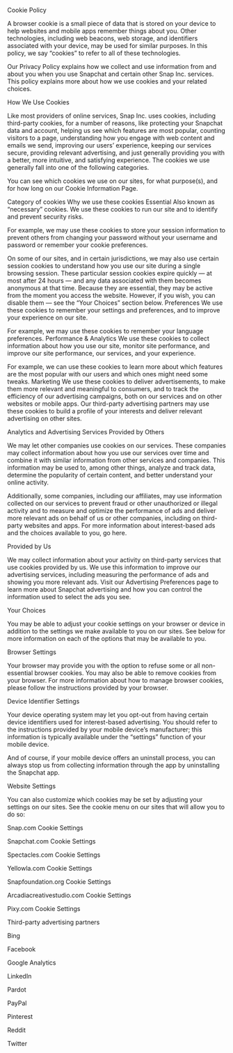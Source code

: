 Cookie Policy

A browser cookie is a small piece of data that is stored on your device to help websites and mobile apps remember things about you. Other technologies, including web beacons, web storage, and identifiers associated with your device, may be used for similar purposes. In this policy, we say “cookies” to refer to all of these technologies.

Our Privacy Policy explains how we collect and use information from and about you when you use Snapchat and certain other Snap Inc. services. This policy explains more about how we use cookies and your related choices.

How We Use Cookies

Like most providers of online services, Snap Inc. uses cookies, including third-party cookies, for a number of reasons, like protecting your Snapchat data and account, helping us see which features are most popular, counting visitors to a page, understanding how you engage with web content and emails we send, improving our users’ experience, keeping our services secure, providing relevant advertising, and just generally providing you with a better, more intuitive, and satisfying experience. The cookies we use generally fall into one of the following categories.

You can see which cookies we use on our sites, for what purpose(s), and for how long on our Cookie Information Page.

Category of cookies	Why we use these cookies
Essential	Also known as “necessary” cookies. We use these cookies to run our site and to identify and prevent security risks. 

For example, we may use these cookies to store your session information to prevent others from changing your password without your username and password or remember your cookie preferences. 

On some of our sites, and in certain jurisdictions, we may also use certain session cookies to understand how you use our site during a single browsing session. These particular session cookies expire quickly — at most after 24 hours — and any data associated with them becomes anonymous at that time. Because they are essential, they may be active from the moment you access the website. However, if you wish, you can disable them — see the “Your Choices” section below.
Preferences	We use these cookies to remember your settings and preferences, and to improve your experience on our site. 

For example, we may use these cookies to remember your language preferences.
Performance & Analytics	We use these cookies to collect information about how you use our site, monitor site performance, and improve our site performance, our services, and your experience. 

For example, we can use these cookies to learn more about which features are the most popular with our users and which ones might need some tweaks.
Marketing	We use these cookies to deliver advertisements, to make them more relevant and meaningful to consumers, and to track the efficiency of our advertising campaigns, both on our services and on other websites or mobile apps. Our third-party advertising partners may use these cookies to build a profile of your interests and deliver relevant advertising on other sites.

Analytics and Advertising Services
Provided by Others

We may let other companies use cookies on our services. These companies may collect information about how you use our services over time and combine it with similar information from other services and companies. This information may be used to, among other things, analyze and track data, determine the popularity of certain content, and better understand your online activity.

Additionally, some companies, including our affiliates, may use information collected on our services to prevent fraud or other unauthorized or illegal activity and to measure and optimize the performance of ads and deliver more relevant ads on behalf of us or other companies, including on third-party websites and apps. For more information about interest-based ads and the choices available to you, go here.

Provided by Us

We may collect information about your activity on third-party services that use cookies provided by us. We use this information to improve our advertising services, including measuring the performance of ads and showing you more relevant ads. Visit our Advertising Preferences page to learn more about Snapchat advertising and how you can control the information used to select the ads you see.

Your Choices

You may be able to adjust your cookie settings on your browser or device in addition to the settings we make available to you on our sites. See below for more information on each of the options that may be available to you.

Browser Settings

Your browser may provide you with the option to refuse some or all non-essential browser cookies. You may also be able to remove cookies from your browser. For more information about how to manage browser cookies, please follow the instructions provided by your browser.

Device Identifier Settings

Your device operating system may let you opt-out from having certain device identifiers used for interest-based advertising. You should refer to the instructions provided by your mobile device’s manufacturer; this information is typically available under the “settings” function of your mobile device.

And of course, if your mobile device offers an uninstall process, you can always stop us from collecting information through the app by uninstalling the Snapchat app.

Website Settings

You can also customize which cookies may be set by adjusting your settings on our sites. See the cookie menu on our sites that will allow you to do so:

Snap.com Cookie Settings

Snapchat.com Cookie Settings

Spectacles.com Cookie Settings

Yellowla.com Cookie Settings

Snapfoundation.org Cookie Settings

Arcadiacreativestudio.com Cookie Settings

Pixy.com Cookie Settings

Third-party advertising partners

Bing

Facebook

Google Analytics

LinkedIn

Pardot

PayPal

Pinterest

Reddit

Twitter